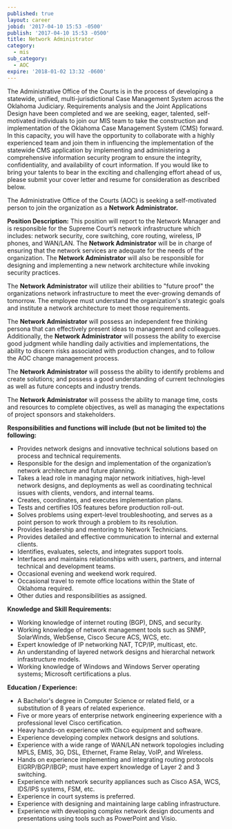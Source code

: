 ```yaml
---
published: true
layout: career
jobid: '2017-04-10 15:53 -0500'
publish: '2017-04-10 15:53 -0500'
title: Network Administrator
category:
  - mis
sub_category:
  - AOC
expire: '2018-01-02 13:32 -0600'
---
```

The Administrative Office of the Courts is in the process of developing a statewide, unified, multi-jurisdictional Case Management System across the Oklahoma Judiciary.  Requirements analysis and the Joint Applications Design have been completed and we are seeking, eager, talented, self-motivated individuals to join our MIS team to take the construction and implementation of the Oklahoma Case Management System (CMS) forward.  In this capacity, you will have the opportunity to collaborate with a highly experienced team and join them in influencing the implementation of the statewide CMS application by implementing and administering a comprehensive information security program to ensure the integrity, confidentiality, and availability of court information.  If you would like to bring your talents to bear in the exciting and challenging effort ahead of us, please submit your cover letter and resume for consideration as described below.

The Administrative Office of the Courts (AOC) is seeking a self-motivated person to join the organization as a **Network Administrator.**  

**Position Description:**
This position will report to the Network Manager and is responsible for the Supreme Court’s network infrastructure which includes: network security, core switching, core routing, wireless, IP phones, and WAN/LAN. The **Network Administrator** will be in charge of ensuring that the network services are adequate for the needs of the organization. The **Network Administrator** will also be responsible for designing and implementing a new network architecture while invoking security practices. 

The **Network Administrator** will utilize their abilities to "future proof" the organizations network infrastructure to meet the ever-growing demands of tomorrow. The employee must understand the organization's strategic goals and institute a network architecture to meet those requirements.   

The **Network Administrator** will possess an independent free thinking persona that can effectively present ideas to management and colleagues.  Additionally, the **Network Administrator** will possess the ability to exercise good judgment while handling daily activities and implementations, the ability to discern risks associated with production changes, and to follow the AOC change management process.    

The **Network Administrator** will possess the ability to identify problems and create solutions; and possess a good understanding of current technologies as well as future concepts and industry trends.  

The **Network Administrator** will possess the ability to manage time, costs and resources to complete objectives, as well as managing the expectations of project sponsors and stakeholders.   

**Responsibilities and functions will include (but not be limited to) the following:**
- Provides network designs and innovative technical solutions based on process and technical requirements.
- Responsible for the design and implementation of the organization’s network architecture and future planning.
- Takes a lead role in managing major network initiatives, high-level network designs, and deployments as well as coordinating technical issues with clients, vendors, and internal teams.
- Creates, coordinates, and executes implementation plans.
- Tests and certifies IOS features before production roll-out.
- Solves problems using expert-level troubleshooting, and serves as a point person to work through a problem to its resolution.
- Provides leadership and mentoring to Network Technicians.
- Provides detailed and effective communication to internal and external clients.
- Identifies, evaluates, selects, and integrates support tools.
- Interfaces and maintains relationships with users, partners, and internal technical and development teams.
- Occasional evening and weekend work required.
- Occasional travel to remote office locations within the State of Oklahoma required.
- Other duties and responsibilities as assigned.
 
**Knowledge and Skill Requirements:**
- Working knowledge of internet routing (BGP), DNS, and security.
- Working knowledge of network management tools such as SNMP, SolarWinds, WebSense, Cisco Secure ACS, WCS, etc.
- Expert knowledge of IP networking NAT, TCP/IP, multicast, etc.
- An understanding of layered network designs and hierarchal network infrastructure models.
- Working knowledge of Windows and Windows Server operating systems; Microsoft certifications a plus.

**Education / Experience:**
- A Bachelor's degree in Computer Science or related field, or a substitution of 8 years of related experience.
- Five or more years of enterprise network engineering experience with a professional level Cisco certification.
- Heavy hands-on experience with Cisco equipment and software.
- Experience developing complex network designs and solutions.
- Experience with a wide range of WAN/LAN network topologies including MPLS, EMIS, 3G, DSL, Ethernet, Frame Relay, VoIP, and Wireless.
- Hands on experience implementing and integrating routing protocols EIGRP/BGP/IBGP; must have expert knowledge of Layer 2 and 3 switching.
- Experience with network security appliances such as Cisco ASA, WCS, IDS/IPS systems, FSM, etc.
- Experience in court systems is preferred.
- Experience with designing and maintaining large cabling infrastructure.
- Experience with developing complex network design documents and presentations using tools such as PowerPoint and Visio.
